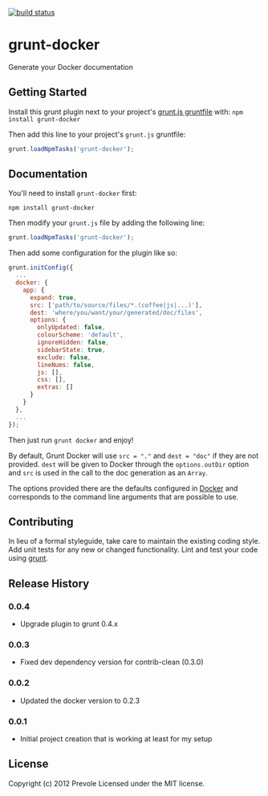 [![build status](https://secure.travis-ci.org/Prevole/grunt-docker.png)](http://travis-ci.org/Prevole/grunt-docker)
# grunt-docker

Generate your Docker documentation

## Getting Started
Install this grunt plugin next to your project's [grunt.js gruntfile][getting_started] with: `npm install grunt-docker`

Then add this line to your project's `grunt.js` gruntfile:

```javascript
grunt.loadNpmTasks('grunt-docker');
```

[grunt]: https://github.com/cowboy/grunt
[getting_started]: https://github.com/cowboy/grunt/blob/master/docs/getting_started.md

## Documentation
You'll need to install `grunt-docker` first:

    npm install grunt-docker

Then modify your `grunt.js` file by adding the following line:

```javascript
grunt.loadNpmTasks('grunt-docker');
```

Then add some configuration for the plugin like so:

```javascript
grunt.initConfig({
  ...
  docker: {
    app: {
      expand: true,
      src: ['path/to/source/files/*.(coffee|js|...)'],
      dest: 'where/you/want/your/generated/doc/files',
      options: {
        onlyUpdated: false,
        colourScheme: 'default',
        ignoreHidden: false,
        sidebarState: true,
        exclude: false,
        lineNums: false,
        js: [],
        css: [],
        extras: []
      }
    }
  },
  ...
});
```

Then just run `grunt docker` and enjoy!

By default, Grunt Docker will use `src = "."` and `dest = "doc"` if they are not
provided. `dest` will be given to Docker through the `options.outDir` option and
`src` is used in the call to the doc generation as an `Array`.

The options provided there are the defaults configured in [Docker](https://github.com/jbt/docker) and
corresponds to the command line arguments that are possible to use.

## Contributing
In lieu of a formal styleguide, take care to maintain the existing coding style. Add unit tests for any new or changed functionality. Lint and test your code using [grunt][grunt].

## Release History

### 0.0.4
- Upgrade plugin to grunt 0.4.x

### 0.0.3
- Fixed dev dependency version for contrib-clean (0.3.0)

### 0.0.2
- Updated the docker version to 0.2.3

### 0.0.1
- Initial project creation that is working at least for my setup

## License
Copyright (c) 2012 Prevole
Licensed under the MIT license.
